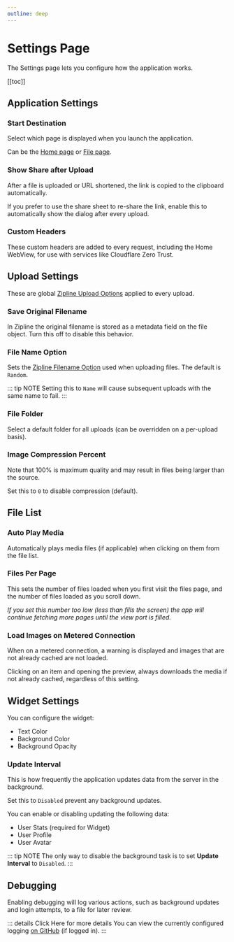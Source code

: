 ```yaml
---
outline: deep
---
```


# Settings Page

The Settings page lets you configure how the application works.

[[toc]]

## Application Settings

### Start Destination

Select which page is displayed when you launch the application.

Can be the [Home page](./home.md) or [File page](./files.md).

### Show Share after Upload

After a file is uploaded or URL shortened, the link is copied to the clipboard automatically.

If you prefer to use the share sheet to re-share the link, enable this to automatically show the dialog after every upload.

### Custom Headers

These custom headers are added to every request, including the Home WebView, for use with services like Cloudflare Zero Trust.

## Upload Settings

These are global [Zipline Upload Options](https://zipline.diced.sh/docs/guides/upload-options) applied to every upload.

### Save Original Filename

In Zipline the original filename is stored as a metadata field on the file object.
Turn this off to disable this behavior.

### File Name Option

Sets the [Zipline Filename Option](https://zipline.diced.sh/docs/guides/upload-options#file-name-format) used when uploading files.
The default is `Random`.

::: tip NOTE
Setting this to `Name` will cause subsequent uploads with the same name to fail.
:::

### File Folder

Select a default folder for all uploads (can be overridden on a per-upload basis).

### Image Compression Percent

Note that 100% is maximum quality and may result in files being larger than the source.

Set this to `0` to disable compression (default).

## File List

### Auto Play Media

Automatically plays media files (if applicable) when clicking on them from the file list.

### Files Per Page

This sets the number of files loaded when you first visit the files page, and the number of files loaded as you scroll down.

_If you set this number too low (less than fills the screen) the app will continue fetching more pages until the view port is filled._

### Load Images on Metered Connection

When on a metered connection, a warning is displayed and images that are not already cached are not loaded.

Clicking on an item and opening the preview, always downloads the media if not already cached, regardless of this setting.

## Widget Settings

You can configure the widget:

- Text Color
- Background Color
- Background Opacity

### Update Interval

This is how frequently the application updates data from the server in the background.

Set this to `Disabled` prevent any background updates.

You can enable or disabling updating the following data:

- User Stats (required for Widget)
- User Profile
- User Avatar

::: tip NOTE
The only way to disable the background task is to set **Update Interval** to `Disabled`.
:::

## Debugging

Enabling debugging will log various actions, such as background updates and login attempts, to a file for later review.

::: details Click Here for more details
You can view the currently configured logging [on GitHub](https://github.com/search?q=repo%3Acssnr%2Fzipline-android%20.debuglog%28%22&type=code) (if logged in).
:::
